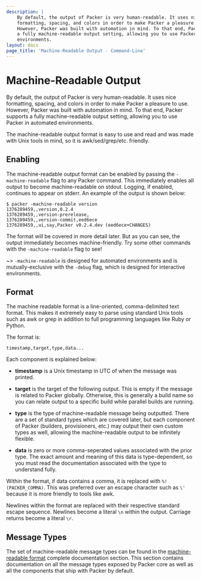 ```yaml
---
description: |
    By default, the output of Packer is very human-readable. It uses nice
    formatting, spacing, and colors in order to make Packer a pleasure to use.
    However, Packer was built with automation in mind. To that end, Packer supports
    a fully machine-readable output setting, allowing you to use Packer in automated
    environments.
layout: docs
page_title: 'Machine-Readable Output - Command-Line'
---
```


# Machine-Readable Output

By default, the output of Packer is very human-readable. It uses nice
formatting, spacing, and colors in order to make Packer a pleasure to use.
However, Packer was built with automation in mind. To that end, Packer supports
a fully machine-readable output setting, allowing you to use Packer in automated
environments.

The machine-readable output format is easy to use and read and was made with
Unix tools in mind, so it is awk/sed/grep/etc. friendly.

## Enabling

The machine-readable output format can be enabled by passing the
`-machine-readable` flag to any Packer command. This immediately enables all
output to become machine-readable on stdout. Logging, if enabled, continues to
appear on stderr. An example of the output is shown below:

``` {.text}
$ packer -machine-readable version
1376289459,,version,0.2.4
1376289459,,version-prerelease,
1376289459,,version-commit,eed6ece
1376289459,,ui,say,Packer v0.2.4.dev (eed6ece+CHANGES)
```

The format will be covered in more detail later. But as you can see, the output
immediately becomes machine-friendly. Try some other commands with the
`-machine-readable` flag to see!

\~&gt; `-machine-readable` is designed for automated environments and is
mutually-exclusive with the `-debug` flag, which is designed for interactive
environments.

## Format

The machine readable format is a line-oriented, comma-delimited text format.
This makes it extremely easy to parse using standard Unix tools such as awk or
grep in addition to full programming languages like Ruby or Python.

The format is:

``` {.text}
timestamp,target,type,data...
```

Each component is explained below:

-   **timestamp** is a Unix timestamp in UTC of when the message was printed.

-   **target** is the target of the following output. This is empty if the
    message is related to Packer globally. Otherwise, this is generally a build
    name so you can relate output to a specific build while parallel builds
    are running.

-   **type** is the type of machine-readable message being outputted. There are
    a set of standard types which are covered later, but each component of
    Packer (builders, provisioners, etc.) may output their own custom types as
    well, allowing the machine-readable output to be infinitely flexible.

-   **data** is zero or more comma-seperated values associated with the
    prior type. The exact amount and meaning of this data is type-dependent, so
    you must read the documentation associated with the type to
    understand fully.

Within the format, if data contains a comma, it is replaced with
`%!(PACKER_COMMA)`. This was preferred over an escape character such as `\'`
because it is more friendly to tools like awk.

Newlines within the format are replaced with their respective standard escape
sequence. Newlines become a literal `\n` within the output. Carriage returns
become a literal `\r`.

## Message Types

The set of machine-readable message types can be found in the [machine-readable
format](/docs/machine-readable/index.html) complete documentation section. This
section contains documentation on all the message types exposed by Packer core
as well as all the components that ship with Packer by default.
